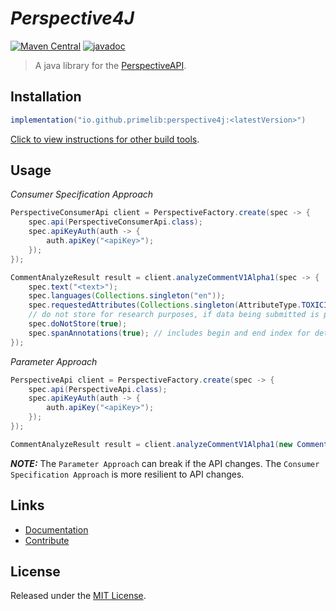 # *Perspective4J*

[![Maven Central](https://img.shields.io/maven-central/v/io.github.primelib/perspective4j)](https://central.sonatype.com/artifact/io.github.primelib/perspective4j)
[![javadoc](https://javadoc.io/badge2/io.github.primelib/perspective4j/javadoc.svg)](https://javadoc.io/doc/io.github.primelib/perspective4j)

> A java library for the [PerspectiveAPI](https://www.perspectiveapi.com/).

## Installation

```gradle
implementation("io.github.primelib:perspective4j:<latestVersion>")
```

[Click to view instructions for other build tools](https://central.sonatype.com/artifact/io.github.primelib/perspective4j).

## Usage

*Consumer Specification Approach*

```java
PerspectiveConsumerApi client = PerspectiveFactory.create(spec -> {
    spec.api(PerspectiveConsumerApi.class);
    spec.apiKeyAuth(auth -> {
        auth.apiKey("<apiKey>");
    });
});

CommentAnalyzeResult result = client.analyzeCommentV1Alpha1(spec -> {
    spec.text("<text>");
    spec.languages(Collections.singleton("en"));
    spec.requestedAttributes(Collections.singleton(AttributeType.TOXICITY));
    // do not store for research purposes, if data being submitted is private (i.e. not publicly accessible), or if the data submitted contains content written by someone under 13 years old (or the relevant age determined by applicable law in my jurisdiction)
    spec.doNotStore(true);
    spec.spanAnnotations(true); // includes begin and end index for detected spans
});
```

*Parameter Approach*

```java
PerspectiveApi client = PerspectiveFactory.create(spec -> {
    spec.api(PerspectiveApi.class);
    spec.apiKeyAuth(auth -> {
        auth.apiKey("<apiKey>");
    });
});

CommentAnalyzeResult result = client.analyzeCommentV1Alpha1(new CommentAnalyzeRequest(new Comment("<text>"), Collections.singletonMap(AttributeType.TOXICITY, null), null, null, true, null, null, null));
```

**_NOTE:_** The  `Parameter Approach` can break if the API changes. The `Consumer Specification Approach` is more resilient to API changes.

## Links

- [Documentation](https://primelib.github.io)
- [Contribute](https://primelib.github.io/contribution/)

## License

Released under the [MIT License](./LICENSE).
